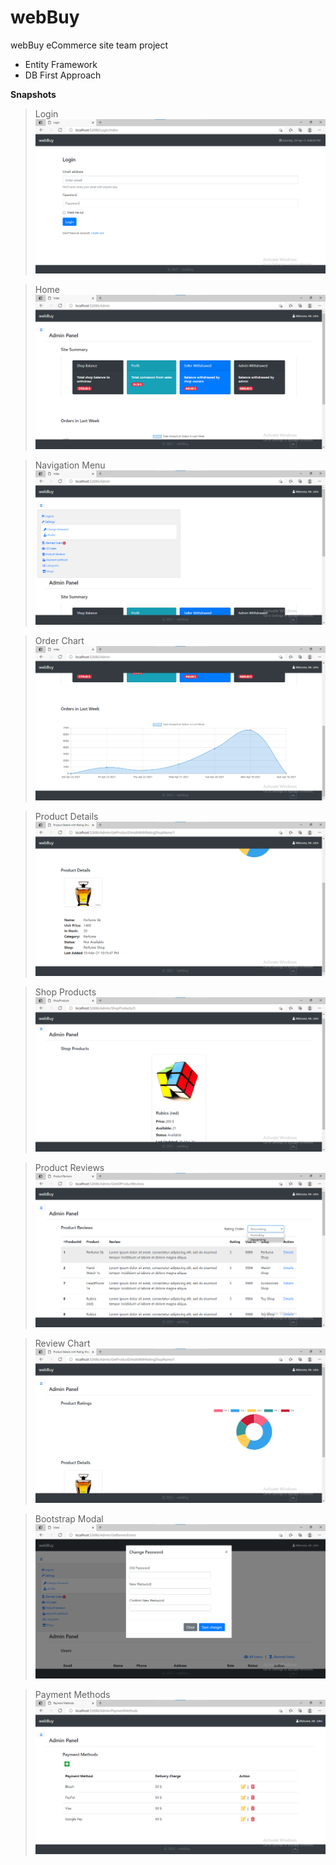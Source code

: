 # webBuy
webBuy eCommerce site team project <br />
<ul>
<li>Entity Framework</li>
<li>DB First Approach</li>
</ul
  
__Snapshots__

> Login
![Image](./project_images/login.png)

> Home
![Image](./project_images/home.png)

> Navigation Menu
![Image](./project_images/navigation.png)

> Order Chart
![Image](./project_images/order_chart.png)

> Product Details
![Image](./project_images/product_details.png)

> Shop Products
![Image](./project_images/shop_products.png)

> Product Reviews
![Image](./project_images/product_reviews.png)

> Review Chart
![Image](./project_images/review_chart.png)

> Bootstrap Modal
![Image](./project_images/bootstrap_modal.png)

> Payment Methods
![Image](./project_images/payment_methods.png)